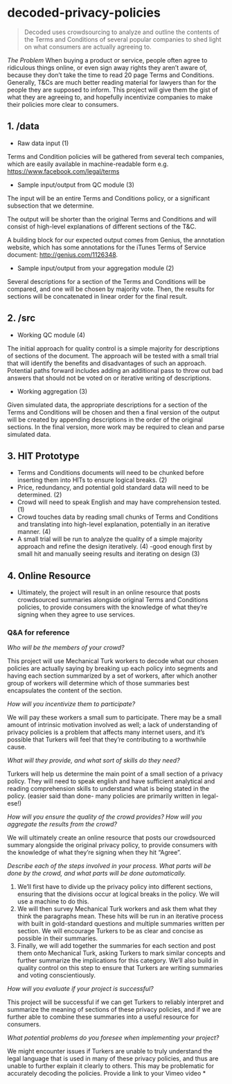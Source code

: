 # decoded-privacy-policies
> Decoded uses crowdsourcing to analyze and outline the contents of the Terms and Conditions of several popular companies to shed light on what consumers are actually agreeing to.

_The Problem_
When buying a product or service, people often agree to ridiculous things online, or even sign away rights they aren’t aware of, because they don’t take the time to read 20 page Terms and Conditions. Generally, T&Cs are much better reading material for lawyers than for the people they are supposed to inform. This project will give them the gist of what they are agreeing to, and hopefully incentivize companies to make their policies more clear to consumers.

## 1. /data
* Raw data input (1)

Terms and Condition policies will be gathered from several tech companies, which are easily available in machine-readable form e.g. https://www.facebook.com/legal/terms

* Sample input/output from QC module (3)

The input will be an entire Terms and Conditions policy, or a significant subsection that we determine.

The output will be shorter than the original Terms and Conditions and will consist of high-level explanations of different sections of the T&C.

A building block for our expected output comes from Genius, the annotation website, which has some annotations for the iTunes Terms of Service document: http://genius.com/1126348.

* Sample input/output from your aggregation module (2)

Several descriptions for a section of the Terms and Conditions will be compared,
and one will be chosen by majority vote. Then, the results for sections will be concatenated in linear order for the final result.

## 2. /src
* Working QC module (4)

The initial approach for quality control is a simple majority for descriptions of sections of the document. The approach will be tested with a small trial that will identify the benefits and disadvantages of such an approach. Potential paths forward includes adding an additional pass to throw out bad answers that should not be voted on or iterative writing of descriptions.

* Working aggregation (3)

Given simulated data, the appropriate descriptions for a section of the Terms and Conditions will be chosen and then a final version of the output will be created by appending descriptions in the order of the original sections. In the final version, more work may be required to clean and parse simulated data.

## 3. HIT Prototype
* Terms and Conditions documents will need to be chunked before inserting them into HITs to ensure logical breaks. (2)
* Price, redundancy, and potential gold standard data will need to be determined. (2)
* Crowd will need to speak English and may have comprehension tested. (1)
* Crowd touches data by reading small chunks of Terms and Conditions and translating into high-level explanation, potentially in an iterative manner. (4)
* A small trial will be run to analyze the quality of a simple majority approach and refine the design iteratively. (4)
-good enough first by small hit and manually seeing results and iterating on design (3)

## 4. Online Resource
* Ultimately, the project will result in an online resource that posts crowdsourced summaries alongside original Terms and Conditions policies, to provide consumers with the knowledge of what they’re signing when they agree to use services.

### Q&A for reference
*Who will be the members of your crowd?*

This project will use Mechanical Turk workers to decode what our chosen policies are actually saying by breaking up each policy into segments and having each section summarized by a set of workers, after which another group of workers will determine which of those summaries best encapsulates the content of the section.

*How will you incentivize them to participate?*

We will pay these workers a small sum to participate. There may be a small amount of intrinsic motivation involved as well; a lack of understanding of privacy policies is a problem that affects many internet users, and it’s possible that Turkers will feel that they’re contributing to a worthwhile cause.

*What will they provide, and what sort of skills do they need?*

Turkers will help us determine the main point of a small section of a privacy policy. They will need to speak english and have sufficient analytical and reading comprehension skills to understand what is being stated in the policy. (easier said than done- many policies are primarily written in legal-ese!)

*How will you ensure the quality of the crowd provides? How will you aggregate the results from the crowd?*

We will ultimately create an online resource that posts our crowdsourced summary alongside the original privacy policy, to provide consumers with the knowledge of what they’re signing when they hit “Agree”.

*Describe each of the steps involved in your process. What parts will be done by the crowd, and what parts will be done automatically.*

1. We’ll first have to divide up the privacy policy into different sections, ensuring that the divisions occur at logical breaks in the policy. We will use a machine to do this.
2. We will then survey Mechanical Turk workers and ask them what they think the paragraphs mean. These hits will be run in an iterative process with built in gold-standard questions and multiple summaries written per section. We will encourage Turkers to be as clear and concise as possible in their summaries.
3. Finally, we will add together the summaries for each section and post them onto Mechanical Turk, asking Turkers to mark similar concepts and further summarize the implications for this category. We’ll also build in quality control on this step to ensure that Turkers are writing summaries and voting conscientiously.

*How will you evaluate if your project is successful?*

This project will be successful if we can get Turkers to reliably interpret and summarize the meaning of sections of these privacy policies, and if we are further able to combine these summaries into a useful resource for consumers.

*What potential problems do you foresee when implementing your project?*

We might encounter issues if Turkers are unable to truly understand the legal language that is used in many of these privacy policies, and thus are unable to further explain it clearly to others. This may be problematic for accurately decoding the policies.
Provide a link to your Vimeo video *
